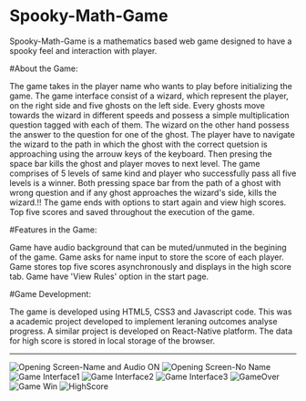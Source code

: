 # Spooky-Math-Game

Spooky-Math-Game is a mathematics based web game designed to have a spooky feel and interaction with player.

#About the Game:

The game takes in the player name who wants to play before initializing the game. 
The game interface consist of a wizard, which represent the player, on the right side and five ghosts on the left side. 
Every ghosts move towards the wizard in different speeds and possess a simple multiplication question tagged with each of them.
The wizard on the other hand possess the answer to the question for one of the ghost.
The player have to navigate the wizard to the path in which the ghost with the correct quetsion is approaching using the arrouw keys of
the keyboard. Then presing the space bar kills the ghost and player moves to next level.
The game comprises of 5 levels of same kind and player who successfully pass all five levels is a winner.
Both pressing space bar from the path of a ghost with wrong question and if any ghost approaches the wizard's side, kills the wizard.!!
The game ends with options to start again and view high scores. Top five scores and saved throughout the execution of the game.

 #Features in the Game:
 
 Game have audio background that can be muted/unmuted in the begining of the game.
 Game asks for name input to store the score of each player.
 Game stores top five scores asynchronously and displays in the high score tab.
 Game have 'View Rules' option in the start page.
 
 #Game Development:
 
 The game is developed using HTML5, CSS3 and Javascript code. This was a academic project developed to implement leraning outcomes analyse
 progress. A similar project is developed on React-Native platform. The data for high score is stored in local storage of the browser.
 
 **************************************************************************************************************************************************
![Opening Screen-Name and Audio ON](https://user-images.githubusercontent.com/84104966/148598067-0d7121f6-2513-4c2a-9164-59b3a0b81114.JPG)
![Opening Screen-No Name](https://user-images.githubusercontent.com/84104966/148598086-ef6e8869-25c5-4d70-8a10-42ecafab3cf4.JPG)
![Game Interface1](https://user-images.githubusercontent.com/84104966/148598097-3b899864-b20c-46e0-a03d-84f6cb79d534.JPG)
![Game Interface2](https://user-images.githubusercontent.com/84104966/148598101-264ff7ef-a71a-4a50-a993-4ba00f2671ce.JPG)
![Game Interface3](https://user-images.githubusercontent.com/84104966/148598333-f722e5c2-c687-4182-9fdd-affb2d00ff79.JPG)
![GameOver](https://user-images.githubusercontent.com/84104966/148598106-dd0167f4-c139-4ec7-a25f-34f354ea2c76.JPG)
![Game Win](https://user-images.githubusercontent.com/84104966/148598116-58a8a51e-8c60-4b3f-9358-91682e2f1a85.JPG)
![HighScore](https://user-images.githubusercontent.com/84104966/148598130-8be7771e-4631-411c-b636-d4d7684499ec.JPG)

